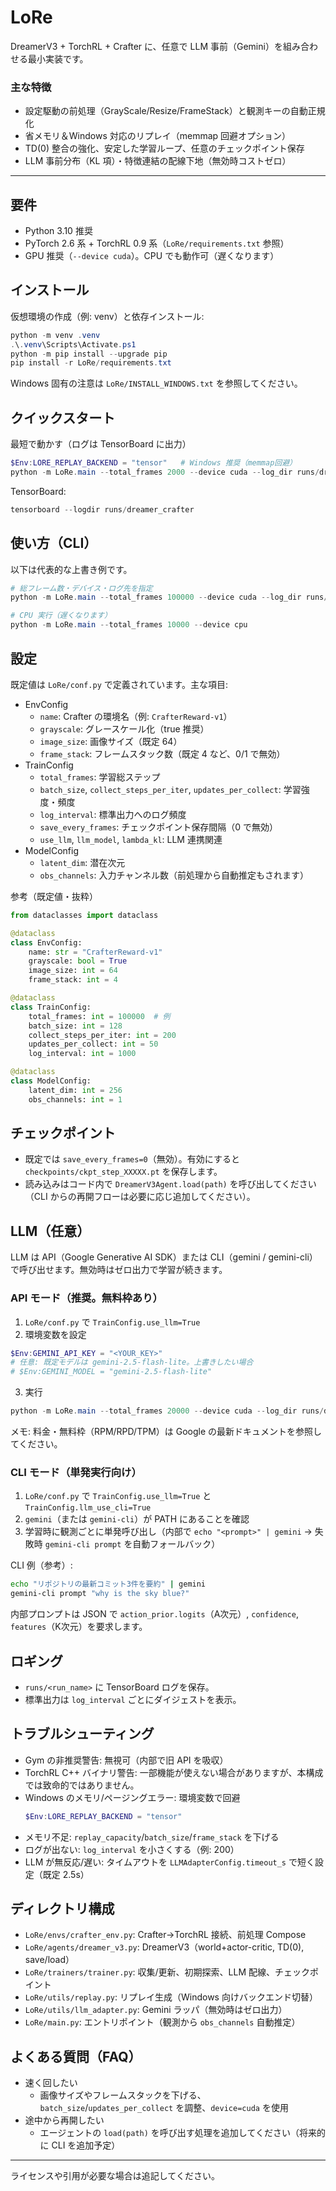 # LoRe

DreamerV3 + TorchRL + Crafter に、任意で LLM 事前（Gemini）を組み合わせる最小実装です。

### 主な特徴
- 設定駆動の前処理（GrayScale/Resize/FrameStack）と観測キーの自動正規化
- 省メモリ＆Windows 対応のリプレイ（memmap 回避オプション）
- TD(0) 整合の強化、安定した学習ループ、任意のチェックポイント保存
- LLM 事前分布（KL 項）・特徴連結の配線下地（無効時コストゼロ）

---

## 要件
- Python 3.10 推奨
- PyTorch 2.6 系 + TorchRL 0.9 系（`LoRe/requirements.txt` 参照）
- GPU 推奨（`--device cuda`）。CPU でも動作可（遅くなります）

## インストール
仮想環境の作成（例: venv）と依存インストール:
```powershell
python -m venv .venv
.\.venv\Scripts\Activate.ps1
python -m pip install --upgrade pip
pip install -r LoRe/requirements.txt
```
Windows 固有の注意は `LoRe/INSTALL_WINDOWS.txt` を参照してください。

## クイックスタート
最短で動かす（ログは TensorBoard に出力）
```powershell
$Env:LORE_REPLAY_BACKEND = "tensor"   # Windows 推奨（memmap回避）
python -m LoRe.main --total_frames 2000 --device cuda --log_dir runs/dreamer_crafter
```

TensorBoard:
```powershell
tensorboard --logdir runs/dreamer_crafter
```

## 使い方（CLI）
以下は代表的な上書き例です。
```powershell
# 総フレーム数・デバイス・ログ先を指定
python -m LoRe.main --total_frames 100000 --device cuda --log_dir runs/dreamer_crafter

# CPU 実行（遅くなります）
python -m LoRe.main --total_frames 10000 --device cpu
```

## 設定
既定値は `LoRe/conf.py` で定義されています。主な項目:
- EnvConfig
  - `name`: Crafter の環境名（例: `CrafterReward-v1`）
  - `grayscale`: グレースケール化（true 推奨）
  - `image_size`: 画像サイズ（既定 64）
  - `frame_stack`: フレームスタック数（既定 4 など、0/1 で無効）
- TrainConfig
  - `total_frames`: 学習総ステップ
  - `batch_size`, `collect_steps_per_iter`, `updates_per_collect`: 学習強度・頻度
  - `log_interval`: 標準出力へのログ頻度
  - `save_every_frames`: チェックポイント保存間隔（0 で無効）
  - `use_llm`, `llm_model`, `lambda_kl`: LLM 連携関連
- ModelConfig
  - `latent_dim`: 潜在次元
  - `obs_channels`: 入力チャンネル数（前処理から自動推定もされます）

参考（既定値・抜粋）
```python
from dataclasses import dataclass

@dataclass
class EnvConfig:
    name: str = "CrafterReward-v1"
    grayscale: bool = True
    image_size: int = 64
    frame_stack: int = 4

@dataclass
class TrainConfig:
    total_frames: int = 100000  # 例
    batch_size: int = 128
    collect_steps_per_iter: int = 200
    updates_per_collect: int = 50
    log_interval: int = 1000

@dataclass
class ModelConfig:
    latent_dim: int = 256
    obs_channels: int = 1
```

## チェックポイント
- 既定では `save_every_frames=0`（無効）。有効にすると `checkpoints/ckpt_step_XXXXX.pt` を保存します。
- 読み込みはコード内で `DreamerV3Agent.load(path)` を呼び出してください（CLI からの再開フローは必要に応じ追加してください）。

## LLM（任意）
LLM は API（Google Generative AI SDK）または CLI（gemini / gemini-cli）で呼び出せます。無効時はゼロ出力で学習が続きます。

### API モード（推奨。無料枠あり）
1) `LoRe/conf.py` で `TrainConfig.use_llm=True`
2) 環境変数を設定
```powershell
$Env:GEMINI_API_KEY = "<YOUR_KEY>"
# 任意: 既定モデルは gemini-2.5-flash-lite。上書きしたい場合
# $Env:GEMINI_MODEL = "gemini-2.5-flash-lite"
```
3) 実行
```powershell
python -m LoRe.main --total_frames 20000 --device cuda --log_dir runs/dreamer_crafter
```
メモ: 料金・無料枠（RPM/RPD/TPM）は Google の最新ドキュメントを参照してください。

### CLI モード（単発実行向け）
1) `LoRe/conf.py` で `TrainConfig.use_llm=True` と `TrainConfig.llm_use_cli=True`
2) `gemini`（または `gemini-cli`）が PATH にあることを確認
3) 学習時に観測ごとに単発呼び出し（内部で `echo "<prompt>" | gemini` → 失敗時 `gemini-cli prompt` を自動フォールバック）

CLI 例（参考）:
```bash
echo "リポジトリの最新コミット3件を要約" | gemini
gemini-cli prompt "why is the sky blue?"
```
内部プロンプトは JSON で `action_prior.logits`（A次元）, `confidence`, `features`（K次元）を要求します。

## ロギング
- `runs/<run_name>` に TensorBoard ログを保存。
- 標準出力は `log_interval` ごとにダイジェストを表示。

## トラブルシューティング
- Gym の非推奨警告: 無視可（内部で旧 API を吸収）
- TorchRL C++ バイナリ警告: 一部機能が使えない場合がありますが、本構成では致命的ではありません。
- Windows のメモリ/ページングエラー: 環境変数で回避
  ```powershell
  $Env:LORE_REPLAY_BACKEND = "tensor"
  ```
- メモリ不足: `replay_capacity`/`batch_size`/`frame_stack` を下げる
- ログが出ない: `log_interval` を小さくする（例: 200）
- LLM が無反応/遅い: タイムアウトを `LLMAdapterConfig.timeout_s` で短く設定（既定 2.5s）

## ディレクトリ構成
- `LoRe/envs/crafter_env.py`: Crafter→TorchRL 接続、前処理 Compose
- `LoRe/agents/dreamer_v3.py`: DreamerV3（world+actor-critic, TD(0), save/load）
- `LoRe/trainers/trainer.py`: 収集/更新、初期探索、LLM 配線、チェックポイント
- `LoRe/utils/replay.py`: リプレイ生成（Windows 向けバックエンド切替）
- `LoRe/utils/llm_adapter.py`: Gemini ラッパ（無効時はゼロ出力）
- `LoRe/main.py`: エントリポイント（観測から `obs_channels` 自動推定）

## よくある質問（FAQ）
- 速く回したい
  - 画像サイズやフレームスタックを下げる、`batch_size`/`updates_per_collect` を調整、`device=cuda` を使用
- 途中から再開したい
  - エージェントの `load(path)` を呼び出す処理を追加してください（将来的に CLI を追加予定）

---

ライセンスや引用が必要な場合は追記してください。

